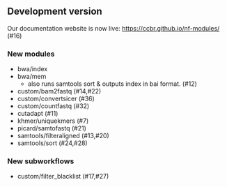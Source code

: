 ## Development version

Our documentation website is now live: <https://ccbr.github.io/nf-modules/> (#16)

### New modules

- bwa/index
- bwa/mem
  - also runs samtools sort & outputs index in bai format. (#12)
- custom/bam2fastq (#14,#22)
- custom/convertsicer (#36)
- custom/countfastq (#32)
- cutadapt (#11)
- khmer/uniquekmers (#7)
- picard/samtofastq (#21)
- samtools/filteraligned (#13,#20)
- samtools/sort (#24,#28)

### New subworkflows

- custom/filter_blacklist (#17,#27)
